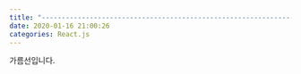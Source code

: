 ```yaml
---
title: "--------------------------------------------------------------------------------------------"
date: 2020-01-16 21:00:26
categories: React.js
---
```


가름선입니다.
